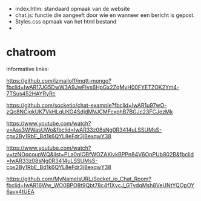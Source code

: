  - index.htlm:
  standaard opmaak van de website
 - chat.js:
  functie die aangeeft door wie en wanneer een bericht is gepost.
 - Styles.css
  opmaak van het html bestand
 - 



# chatroom
informative links:

https://github.com/izmailoff/mqtt-mongo?fbclid=IwAR17JG5DwW3A9JwFIvs6HpGx2ZqMyH00FYETZOK2Ym4-7TSus452HAYRyRc

https://github.com/socketio/chat-example?fbclid=IwAR1u97wO-zQc8NCjgkUK7VkHLqUKG4SdjdMVJCMFcxphB7BGJc23FCJezMk

https://www.youtube.com/watch?v=Ass3WWasUWo&fbclid=IwAR33z08sNg0R3414uLSSUMsS-cpx2By1RbE_Bd1k6QYL8eFdr3jBexqwY38

https://www.youtube.com/watch?v=tzNOqcoupWQ&list=PLa0qIOBfWOZAXivkBPPn84V6OpPUb802B&fbclid=IwAR33z08sNg0R3414uLSSUMsS-cpx2By1RbE_Bd1k6QYL8eFdr3jBexqwY38

https://github.com/MyNameIsURL/Socket_io_Chat_Room?fbclid=IwAR16Ww_WO0BPO8t9Qbt78c4f1XycJ_GTydqMsh8VeUNtYQOpOY6avx4tUEA
